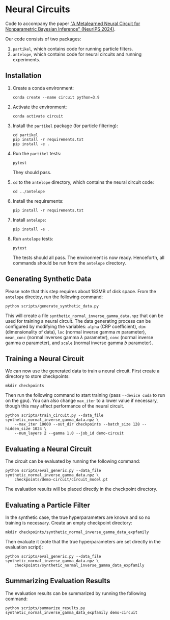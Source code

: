 # Neural Circuits

Code to accompany the paper ["A Metalearned Neural Circuit for Nonparametric Bayesian Inference" (NeurIPS 2024)](https://papers.nips.cc/paper_files/paper/2024/hash/693189d9b2d1949a28a9b2abf9fe7aec-Abstract-Conference.html).

Our code consists of two packages:

1. `partikel`, which contains code for running particle filters.
2. `antelope`, which contains code for neural circuits and running experiments.

## Installation

1. Create a conda environment:

    ```
    conda create --name circuit python=3.9
    ```

1. Activate the environment:

    ```
    conda activate circuit
    ```

1. Install the `partikel` package (for particle filtering):

    ```
    cd partikel
    pip install -r requirements.txt
    pip install -e .
    ```

1. Run the `partikel` tests:

    ```
    pytest
    ```

    They should pass.

1. `cd` to the `antelope` directory, which contains the neural circuit code:

    ```
    cd ../antelope
    ```

1. Install the requirements:

    ```
    pip install -r requirements.txt
    ```

1. Install `antelope`:

    ```
    pip install -e .
    ```
    
1. Run `antelope` tests:

    ```
    pytest
    ```

    The tests should all pass. The environment is now ready. Henceforth, all commands should be run from the `antelope` directory.

## Generating Synthetic Data

Please note that this step requires about 183MB of disk space. From the `antelope` directoy, run the following command:

```
python scripts/generate_synthetic_data.py
```

This will create a file `synthetic_normal_inverse_gamma_data.npz` that can be used for training a neural circuit. The data generating process can be configured by modifying the variables: `alpha` (CRP coefficient), `dim` (dimensionality of data), `loc` (normal inverse gamma $m$ parameter), `mean_conc` (normal inverses gamma $\lambda$ parameter), `conc` (normal inverse gamma $a$ parameter), and `scale` (normal inverse gamma $b$ parameter).

## Training a Neural Circuit

We can now use the generated data to train a neural circuit. First create a directory to store checkpoints:

```
mkdir checkpoints
```

Then run the following command to start training (pass `--device cuda` to run on the gpu). You can also change `max_iter` to a lower value if necessary, though this may affect performance of the neural circuit.

```
python scripts/train_circuit.py --data_file synthetic_normal_inverse_gamma_data.npz \
    --max_iter 10000 --out_dir checkpoints --batch_size 128 --hidden_size 1024 \
    --num_layers 2 --gamma 1.0 --job_id demo-circuit
```

## Evaluating a Neural Circuit

The circuit can be evaluated by running the following command:

```
python scripts/eval_generic.py --data_file synthetic_normal_inverse_gamma_data.npz \
    checkpoints/demo-circuit/circuit_model.pt
```

The evaluation results will be placed directly in the checkpoint directory.

## Evaluating a Particle Filter

In the synthetic case, the true hyperparameters are known and so no training is necessary. Create an empty checkpoint directory:

```
mkdir checkpoints/synthetic_normal_inverse_gamma_data_expfamily
```

Then evaluate it (note that the true hyperparameters are set directly in the evaluation script):

```
python scripts/eval_generic.py --data_file synthetic_normal_inverse_gamma_data.npz \
    checkpoints/synthetic_normal_inverse_gamma_data_expfamily
```

## Summarizing Evaluation Results

The evaluation results can be summarized by running the following command:

```
python scripts/summarize_results.py synthetic_normal_inverse_gamma_data_expfamily demo-circuit
```

